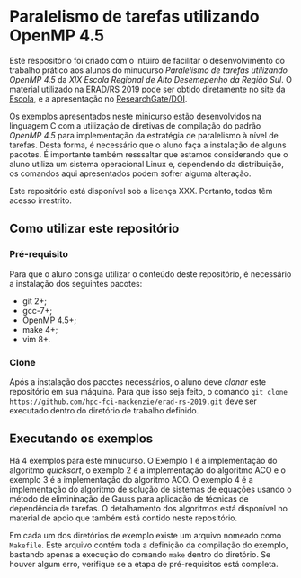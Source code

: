 # Paralelismo de tarefas utilizando OpenMP 4.5
Este respositório foi criado com o intúiro de facilitar o desenvolvimento do trabalho prático aos alunos do minucurso *Paralelismo de tarefas utilizando OpenMP 4.5* da *XIX Escola Regional de Alto Desemepenho da Região Sul*.
O material utilizado na ERAD/RS 2019 pode ser obtido diretamente no [site da Escola](https://www.setrem.com.br/erad2019/data/pdf/minicursos/mc06.pdf), e a apresentação no [ResearchGate/DOI](https://dx.doi.org/10.13140/RG.2.2.36790.55362).

Os exemplos apresentados neste minicurso estão desenvolvidos na linguagem C com a utilização de diretivas de compilação do padrão *OpenMP 4.5* para implementação da estratégia de paralelismo à nível de tarefas. Desta forma, é necessário que o aluno faça a instalação de alguns pacotes. É importante também resssaltar que estamos considerando que o aluno utiliza um sistema operacional Linux e, dependendo da distribuição, os comandos aqui apresentados podem sofrer alguma alteração.

Este repositório está disponível sob a licença XXX. Portanto, todos têm acesso irrestrito.

## Como utilizar este repositório

### Pré-requisito
Para que o aluno consiga utilizar o conteúdo deste repositório, é necessário a instalação dos seguintes pacotes:
* git 2+;
* gcc-7+;
* OpenMP 4.5+;
* make 4+;
* vim 8+.

### Clone
Após a instalação dos pacotes necessários, o aluno deve *clonar* este repositório em sua máquina. Para que isso seja feito, o comando `git clone https://github.com/hpc-fci-mackenzie/erad-rs-2019.git` deve ser executado dentro do diretório de trabalho definido.

## Executando os exemplos
Há 4 exemplos para este minucurso. O Exemplo 1 é a implementação do algoritmo *quicksort*, o exemplo 2 é a implementação do algoritmo ACO e o exemplo 3 é a implementação do algoritmo ACO. O exemplo 4 é a implementação do algoritmo de solução de sistemas de equações usando o método de elimininação de Gauss para aplicação de técnicas de dependência de tarefas. O detalhamento dos algoritmos está disponível no material de apoio que também está contido neste repositório.

Em cada um dos diretórios de exemplo existe um arquivo nomeado como `Makefile`. Este arquivo contém toda a definição da compilação do exemplo, bastando apenas a execução do comando `make` dentro do diretório. Se houver algum erro, verifique se a etapa de pré-requisitos está completa.
